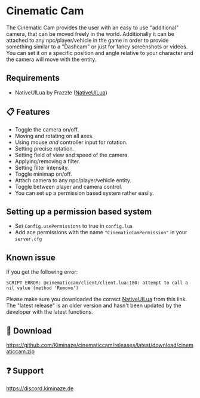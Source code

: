 ﻿
# Cinematic Cam

The Cinematic Cam provides the user with an easy to use "additional" camera, that can be moved 
freely in the world. Additionally it can be attached to any npc/player/vehicle in the game in order 
to provide something similar to a "Dashcam" or just for fancy screenshots or videos. You can set it 
on a specific position and angle relative to your character and the camera will move with the 
entity.


## Requirements

- NativeUILua by Frazzle ([NativeUILua](https://github.com/FrazzIe/NativeUILua/archive/refs/heads/master.zip))


## 📋 Features

- Toggle the camera on/off.
- Moving and rotating on all axes.
- Using mouse _and_ controller input for rotation.
- Setting precise rotation.
- Setting field of view and speed of the camera.
- Applying/removing a filter.
- Setting filter intensity.
- Toggle minimap on/off.
- Attach camera to any npc/player/vehicle entity.
- Toggle between player and camera control.
- You can set up a permission based system rather easily.


## Setting up a permission based system

- Set `Config.usePermissions` to true in `config.lua`
- Add ace permissions with the name `"CinematicCamPermission"` in your `server.cfg`


## Known issue

If you get the following error:
```
SCRIPT ERROR: @cinematiccam/client/client.lua:180: attempt to call a nil value (method 'Remove')
```
Please make sure you downloaded the correct [NativeUILua](https://github.com/FrazzIe/NativeUILua/archive/refs/heads/master.zip)
from this link.
The "latest release" is an older version and hasn't been updated by the developer with the latest 
functions.


## 💾 Download

https://github.com/Kiminaze/cinematiccam/releases/latest/download/cinematiccam.zip


## ❓ Support

https://discord.kiminaze.de
